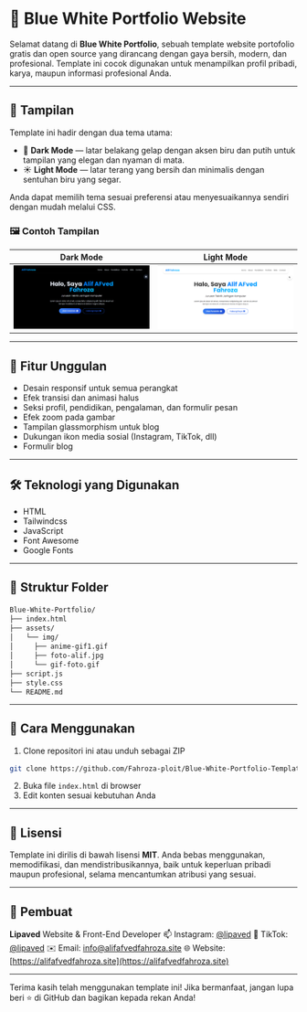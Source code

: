# 💼 Blue White Portfolio Website

Selamat datang di **Blue White Portfolio**, sebuah template website portofolio gratis dan open source yang dirancang dengan gaya bersih, modern, dan profesional. Template ini cocok digunakan untuk menampilkan profil pribadi, karya, maupun informasi profesional Anda.

---

## 🎨 Tampilan

Template ini hadir dengan dua tema utama:

* 🌙 **Dark Mode** — latar belakang gelap dengan aksen biru dan putih untuk tampilan yang elegan dan nyaman di mata.
* ☀️ **Light Mode** — latar terang yang bersih dan minimalis dengan sentuhan biru yang segar.

Anda dapat memilih tema sesuai preferensi atau menyesuaikannya sendiri dengan mudah melalui CSS.

### 🖼️ Contoh Tampilan

| Dark Mode                                  | Light Mode                                   |
| ------------------------------------------ | -------------------------------------------- |
| ![Dark Mode](assets/img/dark.jpg) | ![Light Mode](assets/img/light.jpg) |

---

## 🚀 Fitur Unggulan

* Desain responsif untuk semua perangkat
* Efek transisi dan animasi halus
* Seksi profil, pendidikan, pengalaman, dan formulir pesan
* Efek zoom pada gambar
* Tampilan glassmorphism untuk blog
* Dukungan ikon media sosial (Instagram, TikTok, dll)
* Formulir blog

---

## 🛠️ Teknologi yang Digunakan

* HTML
* Tailwindcss
* JavaScript
* Font Awesome
* Google Fonts

---

## 📂 Struktur Folder

```
Blue-White-Portfolio/
├── index.html
├── assets/
│   └── img/
│     ├── anime-gif1.gif
│     ├── foto-alif.jpg
│     └── gif-foto.gif
├── script.js
├── style.css
└── README.md
```

---

## 📌 Cara Menggunakan

1. Clone repositori ini atau unduh sebagai ZIP

```bash
git clone https://github.com/Fahroza-ploit/Blue-White-Portfolio-Template-by-Lipaved.git
```

2. Buka file `index.html` di browser
3. Edit konten sesuai kebutuhan Anda

---

## 📄 Lisensi

Template ini dirilis di bawah lisensi **MIT**. Anda bebas menggunakan, memodifikasi, dan mendistribusikannya, baik untuk keperluan pribadi maupun profesional, selama mencantumkan atribusi yang sesuai.

---

## 👤 Pembuat

**Lipaved**
Website & Front-End Developer
📫 Instagram: [@lipaved](https://instagram.com/lipaved)
🎵 TikTok: [@lipaved](https://tiktok.com/@lipaved)
✉️ Email: [info@alifafvedfahroza.site](mailto:info@alifafvedfahroza.site)
🌐 Website: [https://alifafvedfahroza.site](https://alifafvedfahroza.site)

---

Terima kasih telah menggunakan template ini! Jika bermanfaat, jangan lupa beri ⭐ di GitHub dan bagikan kepada rekan Anda!
